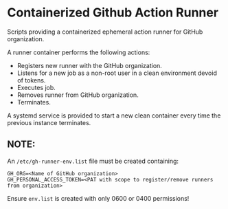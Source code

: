 # Containerized Github Action Runner
Scripts providing a containerized ephemeral action runner for GitHub organization.

A runner container performs the following actions:

- Registers new runner with the GitHub organization.
- Listens for a new job as a non-root user in a clean environment devoid of tokens.
- Executes job.
- Removes runner from GitHub organization.
- Terminates.

A systemd service is provided to start a new clean container every time the previous instance terminates.

## NOTE:
An `/etc/gh-runner-env.list` file must be created containing:

```
GH_ORG=<Name of GitHub organization>
GH_PERSONAL_ACCESS_TOKEN=<PAT with scope to register/remove runners from organization>
```

Ensure `env.list` is created with only 0600 or 0400 permissions!

